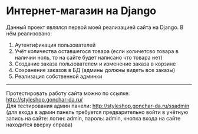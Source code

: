 # Интернет-магазин на Django

Данный проект являлся первой моей реализацией сайта на Django. В нём реализовано:
1. Аутентификация пользователей
2. Учёт количества оставшегося товара (если количетсво товара в наличии ноль, то на сайте будет написано что товара нет)
3. Создание заказа пользователем и изменение заказа в корзине
4. Сохранение заказов в БД (админы должны видеть все заказы)
5. Реализация собственной админки
***
Протестировать работу сайта можно по ссылке: http://styleshop.gonchar-da.ru/ <br/>
Для тестирования админ панели: http://styleshop.gonchar-da.ru/ssadmin (для входа в админ панель требуется предварительно войти в учётную запись на сайте: логин: admin, пароль: admin, кнопка входа на сайте находится вверху справа)
